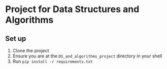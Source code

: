 # Project for Data Structures and Algorithms

## Set up

1. Clone the project 
1. Ensure you are at the `DS_and_algorithms_project` directory in your shell
1. Run `pip install -r requirements.txt`